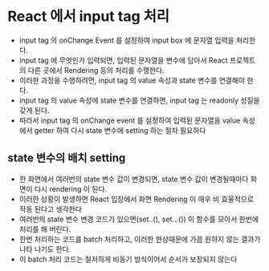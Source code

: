 # React 에서 input tag 처리

- input tag 의 onChange Event 를 설정하여 input box 에 문자열 입력을 처리한다.
- input tag 에 무엇인가 입력되면, 입력된 문자열을 변수에 담아서 React 프로젝트의 다른 곳에서 Rendering 등의 처리를 수행한다.
- 이러한 과정을 수행하려면, input tag 의 value 속성과 state 변수를 연결해야 한다.
- input tag 의 value 속성에 state 변수를 연결하면, input tag 는 readonly 성질을 갖게 된다.
- 따라서 input tag 의 onChange event 를 설정하여 입력된 문자열을 value 속성에서 getter 하여 다시 state 변수에 setting 하는 절차 필요하다

## state 변수의 배치 setting

- 한 화면에서 여러번의 state 변수 값이 변경되면, state 변수 값이 변경될때마다 화면이 다시 rendering 이 된다.
- 이러한 상황이 발생하면 React 입장에서 화면 Rendering 이 매우 비 효율적으로 작동 된다고 생각한다
- 여러번의 state 변수 변경 코드가 있으면(set..(), set...()) 이 함수를 모아서 한번에 처리를 해 버린다.
- 한번 처리하는 코드를 batch 처리하고, 이러한 현상때문에 가끔 원하지 않는 결과가 나타 나기도 한다.
- 이 batch 처리 코드는 철저하게 비동기 방식이어서 순서가 보장되지 않는다
